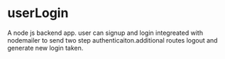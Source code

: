 # userLogin
A node js backend app. user can signup and login integreated with nodemailer to send two step authenticaiton.additional routes logout and generate new login taken.
